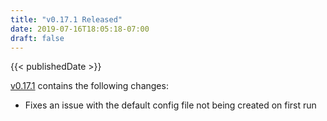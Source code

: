 ```yaml
---
title: "v0.17.1 Released"
date: 2019-07-16T18:05:18-07:00
draft: false
---
```


{{< publishedDate >}}

[v0.17.1](https://github.com/wtfutil/wtf/releases/tag/v0.17.1) contains the following changes:

* Fixes an issue with the default config file not being created on first run
